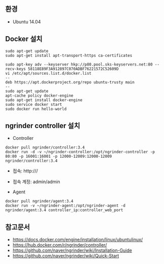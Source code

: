 ## 환경 
  - Ubuntu 14.04

## Docker 설치
```
sudo apt-get update
sudo apt-get install apt-transport-https ca-certificates

sudo apt-key adv --keyserver hkp://p80.pool.sks-keyservers.net:80 --recv-keys 58118E89F3A912897C070ADBF76221572C52609D
vi /etc/apt/sources.list.d/docker.list
--
deb https://apt.dockerproject.org/repo ubuntu-trusty main
--
sudo apt-get update
apt-cache policy docker-engine
sudo apt-get install docker-engine
sudo service docker start
sudo docker run hello-world
```
## ngrinder controller 설치
- Controller
```
docker pull ngrinder/controller:3.4
docker run -d -v ~/ngrinder-controller:/opt/ngrinder-controller -p 80:80 -p 16001:16001 -p 12000-12009:12000-12009 ngrinder/controller:3.4
```
- 접속: http://<controller-ip>/ 
- 접속 계정: admin/admin

- Agent
```
docker pull ngrinder/agent:3.4
docker run -v ~/ngrinder-agent:/opt/ngrinder-agent -d ngrinder/agent:3.4 controller_ip:controller_web_port
```

## 참고문서
- https://docs.docker.com/engine/installation/linux/ubuntulinux/
- https://hub.docker.com/r/ngrinder/controller/
- https://github.com/naver/ngrinder/wiki/Installation-Guide
- https://github.com/naver/ngrinder/wiki/Quick-Start
